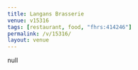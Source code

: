 ```yaml
---
title: Langans Brasserie
venue: v15316
tags: [restaurant, food, "fhrs:414246"]
permalink: /v/15316/
layout: venue
---
```

null